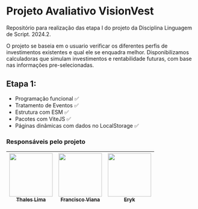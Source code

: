  # Projeto Avaliativo VisionVest
Repositório para realização das etapa I do projeto da Disciplina Linguagem de Script. 2024.2.

O projeto se baseia em o usuario verificar os diferentes perfis de investimentos existentes e qual ele se enquadra melhor. Disponibilizamos calculadoras que simulam investimentos e rentabilidade futuras, com base nas informações pre-selecionadas.

## **Etapa 1:**
- Programação funcional ✅
- Tratamento de Eventos ✅
- Estrutura com ESM ✅
- Pacotes com ViteJS ✅
- Páginas dinâmicas com dados no LocalStorage ✅

### Responsáveis pelo projeto
| [<img loading="lazy" src="https://avatars.githubusercontent.com/u/164221673?v=4" width=115><br><sub>Thales Lima</sub>](https://github.com/ThalesLimaF) | [<img loading="lazy" src="https://avatars.githubusercontent.com/u/149403389?v=4" width=115><br><sub>Francisco Viana</sub>](https://github.com/franciscovmn)| [<img loading="lazy" src="https://avatars.githubusercontent.com/u/161753505?v=4" width=115><br><sub>Eryk</sub>](https://github.com/Eryk27)
| :---: | :---: | :---: |